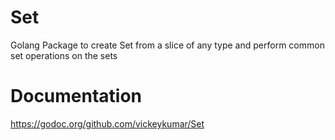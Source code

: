 # Set
Golang Package to create Set from a slice of any type and perform common set operations on the sets

# Documentation
https://godoc.org/github.com/vickeykumar/Set
